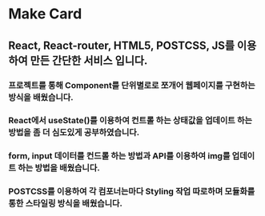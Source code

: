 # Make Card

## React, React-router, HTML5, POSTCSS, JS를 이용하여 만든 간단한 서비스 입니다.

### 프로젝트를 통해 Component를 단위별로로 쪼개어 웹페이지를 구현하는 방식을 배웠습니다.

### React에서 useState()를 이용하여 컨트롤 하는 상태값을 업데이트 하는 방법을 좀 더 심도있게 공부하였습니다.

### form, input 데이터를 컨드롤 하는 방법과 API를 이용하여 img를 업데이트 하는 방법을 배웠습니다.

### POSTCSS를 이용하여 각 컴포너는마다 Styling 작업 따로하며 모듈화를 통한 스타일링 방식을 배웠습니다.
